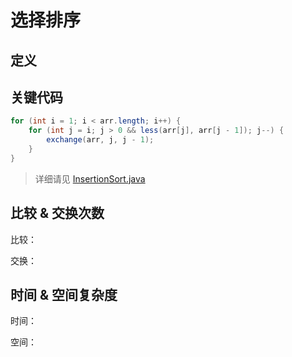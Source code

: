 # 选择排序

## 定义



## 关键代码

```Java
for (int i = 1; i < arr.length; i++) {
    for (int j = i; j > 0 && less(arr[j], arr[j - 1]); j--) {
        exchange(arr, j, j - 1);
    }
}
```

> 详细请见 [InsertionSort.java](https://github.com/chinaHewei/Algorithms/blob/master/src/main/java/demo/algorithm/InsertionSort.java)

## 比较 & 交换次数

比较：

交换：

## 时间 & 空间复杂度

时间：

空间：
